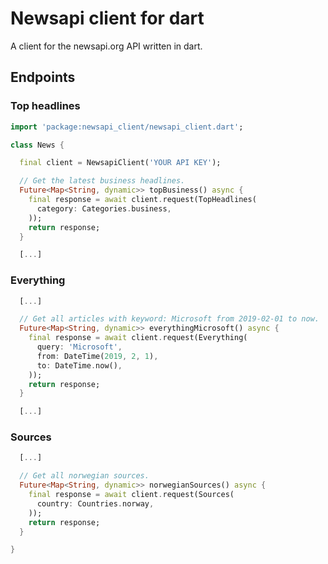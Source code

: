 # Newsapi client for dart

A client for the newsapi.org API written in dart.

## Endpoints

### Top headlines

```dart
import 'package:newsapi_client/newsapi_client.dart';

class News {

  final client = NewsapiClient('YOUR API KEY');

  // Get the latest business headlines.
  Future<Map<String, dynamic>> topBusiness() async {
    final response = await client.request(TopHeadlines(
      category: Categories.business,
    ));
    return response;
  }

  [...]
```

### Everything

```dart
  [...]

  // Get all articles with keyword: Microsoft from 2019-02-01 to now.
  Future<Map<String, dynamic>> everythingMicrosoft() async {
    final response = await client.request(Everything(
      query: 'Microsoft',
      from: DateTime(2019, 2, 1),
      to: DateTime.now(),
    ));
    return response;
  }

  [...]
```

### Sources

```dart
  [...]

  // Get all norwegian sources.
  Future<Map<String, dynamic>> norwegianSources() async {
    final response = await client.request(Sources(
      country: Countries.norway,
    ));
    return response;
  }

}
```
